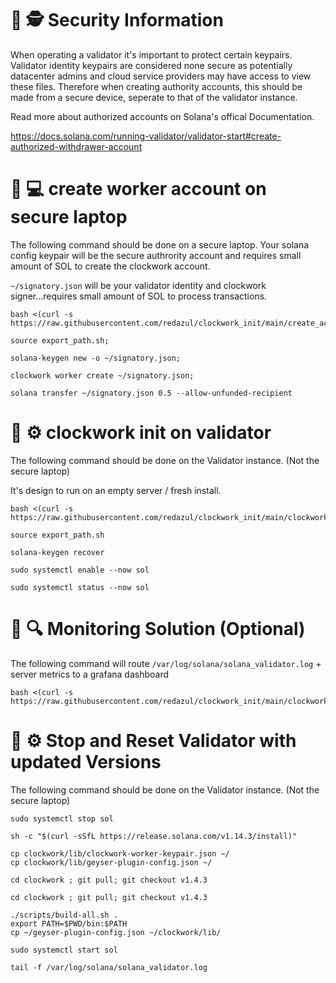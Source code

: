 # :rotating_light: :detective: Security Information 

When operating a validator it's important to protect certain keypairs.
Validator identity keypairs are considered none secure as potentially datacenter admins and cloud service providers may have access to view these files. Therefore when creating authority accounts, this should be made from a secure device, 
seperate to that of the validator instance.

Read more about authorized accounts on Solana's offical Documentation.

https://docs.solana.com/running-validator/validator-start#create-authorized-withdrawer-account

# :closed_lock_with_key: :computer:  create worker account on secure laptop

The following command should be done on a secure laptop. 
Your solana config keypair will be the secure authrority account and requires small amount of SOL to create the clockwork account.

`~/signatory.json` will be your validator identity and clockwork signer...requires small amount of SOL to process transactions.
```
bash <(curl -s https://raw.githubusercontent.com/redazul/clockwork_init/main/create_account.sh)
```
```
source export_path.sh;
```
```
solana-keygen new -o ~/signatory.json;
```
```
clockwork worker create ~/signatory.json;
```
```
solana transfer ~/signatory.json 0.5 --allow-unfunded-recipient
```



# :door: :gear: clockwork init on validator
 The following command should be done on the Validator instance. (Not the secure laptop)
 
 It's design to run on an empty server / fresh install.
```
bash <(curl -s https://raw.githubusercontent.com/redazul/clockwork_init/main/clockwork_init.sh);
```
```
source export_path.sh
```
```
solana-keygen recover
```
```
sudo systemctl enable --now sol
```
```
sudo systemctl status --now sol
```


# :bookmark_tabs: :mag: Monitoring Solution (Optional)
 The following command will route `/var/log/solana/solana_validator.log` + server metrics to a grafana dashboard
```
bash <(curl -s https://raw.githubusercontent.com/redazul/clockwork_init/main/clockwork_log.sh);
```

# :door: :gear: Stop and Reset Validator with updated Versions
 The following command should be done on the Validator instance. (Not the secure laptop)

```
sudo systemctl stop sol
```

```
sh -c "$(curl -sSfL https://release.solana.com/v1.14.3/install)"
```

```
cp clockwork/lib/clockwork-worker-keypair.json ~/
cp clockwork/lib/geyser-plugin-config.json ~/
```

```
cd clockwork ; git pull; git checkout v1.4.3 
```

```
cd clockwork ; git pull; git checkout v1.4.3 
```
```
./scripts/build-all.sh .
export PATH=$PWD/bin:$PATH
cp ~/geyser-plugin-config.json ~/clockwork/lib/ 
```
```
sudo systemctl start sol
```

```
tail -f /var/log/solana/solana_validator.log
```

